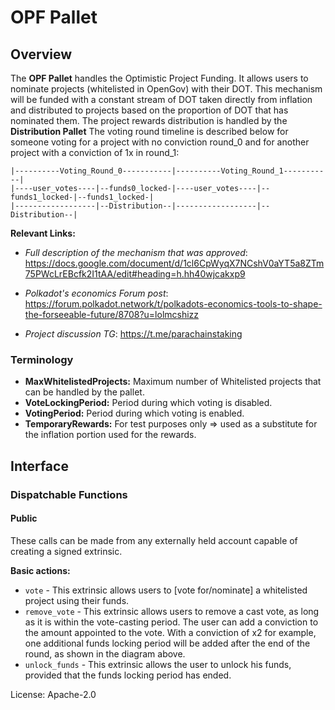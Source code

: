 # OPF Pallet
## Overview

The **OPF Pallet** handles the Optimistic Project Funding. 
It allows users to nominate projects (whitelisted in OpenGov) with their DOT. This mechanism will be funded with a constant stream of DOT taken directly from inflation and distributed to projects based on the proportion of DOT that has nominated them.
The project rewards distribution is handled by the **Distribution Pallet**
The voting round timeline is described below for someone voting for a project with no conviction round_0 and
for another project with a conviction of 1x in round_1:

```
|----------Voting_Round_0-----------|----------Voting_Round_1-----------|
|----user_votes----|--funds0_locked-|----user_votes----|--funds1_locked-|--funds1_locked-|
|------------------|--Distribution--|------------------|--Distribution--|

```


**Relevant Links:**
- *Full description of the mechanism that was approved*: https://docs.google.com/document/d/1cl6CpWyqX7NCshV0aYT5a8ZTm75PWcLrEBcfk2I1tAA/edit#heading=h.hh40wjcakxp9

- *Polkadot's economics Forum post*: https://forum.polkadot.network/t/polkadots-economics-tools-to-shape-the-forseeable-future/8708?u=lolmcshizz

- *Project discussion TG*: https://t.me/parachainstaking

### Terminology

- **MaxWhitelistedProjects:** Maximum number of Whitelisted projects that can be handled by the pallet.
- **VoteLockingPeriod:** Period during which voting is disabled.
- **VotingPeriod:** Period during which voting is enabled.
- **TemporaryRewards:** For test purposes only ⇒ used as a substitute for the inflation portion used for the rewards.

## Interface

### Dispatchable Functions

#### Public

These calls can be made from any externally held account capable of creating
a signed extrinsic.

**Basic actions:**
- `vote` - This extrinsic allows users to [vote for/nominate] a whitelisted project using their funds.
- `remove_vote` - This extrinsic allows users to remove a cast vote, as long as it is within the vote-casting period. The user can add a conviction to the amount appointed to the vote. With a conviction of x2 for example, one additional funds locking period will be added after the end of the round, as shown in the diagram above.  
- `unlock_funds` - This extrinsic allows the user to unlock his funds, provided that the funds locking period has ended.

License: Apache-2.0

